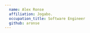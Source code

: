 ```yaml
---
  name: Alex Ronse
  affiliation: Jogabo.
  occupation_title: Software Engineer
  github: aronse
---
```

